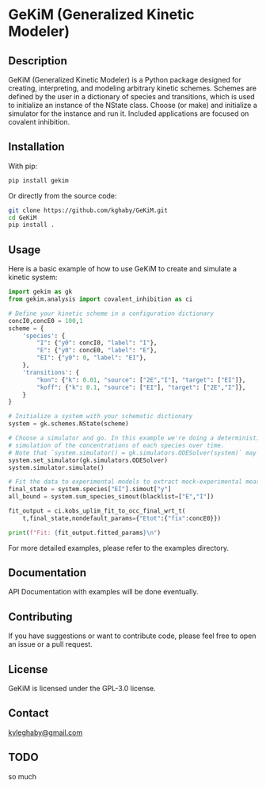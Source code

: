 # GeKiM (Generalized Kinetic Modeler)

## Description
GeKiM (Generalized Kinetic Modeler) is a Python package designed for creating, interpreting, and modeling arbitrary kinetic schemes. Schemes are defined by the user in a dictionary of species and transitions, which is used to initialize an instance of the NState class. Choose (or make) and initialize a simulator for the instance and run it. Included applications are focused on covalent inhibition.

## Installation
With pip:
```bash
pip install gekim
```

Or directly from the source code:
```bash
git clone https://github.com/kghaby/GeKiM.git
cd GeKiM
pip install .
```

## Usage
Here is a basic example of how to use GeKiM to create and simulate a kinetic system:
```python
import gekim as gk
from gekim.analysis import covalent_inhibition as ci

# Define your kinetic scheme in a configuration dictionary
concI0,concE0 = 100,1
scheme = {
    'species': {
        "I": {"y0": concI0, "label": "I"},
        "E": {"y0": concE0, "label": "E"},
        "EI": {"y0": 0, "label": "EI"},
    },    
    'transitions': {
        "kon": {"k": 0.01, "source": ["2E","I"], "target": ["EI"]},
        "koff": {"k": 0.1, "source": ["EI"], "target": ["2E","I"]},
    }
}

# Initialize a system with your schematic dictionary
system = gk.schemes.NState(scheme)

# Choose a simulator and go. In this example we're doing a deterministic 
# simulation of the concentrations of each species over time.
# Note that `system.simulator() = gk.simulators.ODESolver(system)` may be more doc-hint friendly
system.set_simulator(gk.simulators.ODESolver)
system.simulator.simulate() 

# Fit the data to experimental models to extract mock-experimental measurements
final_state = system.species["EI"].simout["y"]
all_bound = system.sum_species_simout(blacklist=["E","I"])

fit_output = ci.kobs_uplim_fit_to_occ_final_wrt_t(
    t,final_state,nondefault_params={"Etot":{"fix":concE0}})

print(f"Fit: {fit_output.fitted_params}\n")
```
For more detailed examples, please refer to the examples directory.

## Documentation
API Documentation with examples will be done eventually.

## Contributing
If you have suggestions or want to contribute code, please feel free to open an issue or a pull request.

## License
GeKiM is licensed under the GPL-3.0 license.

## Contact
kyleghaby@gmail.com

## TODO
so much